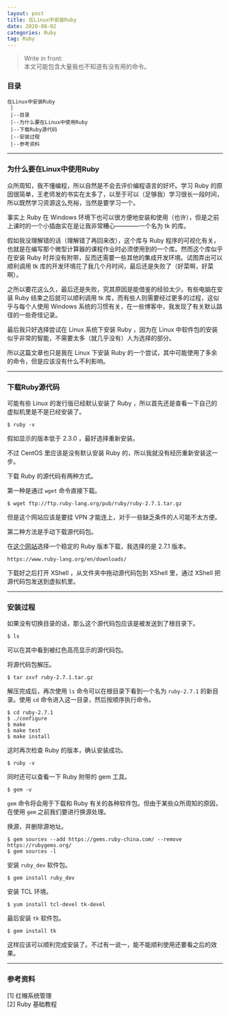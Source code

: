 ```yaml
---
layout: post
title: 在Linux中安装Ruby
date: 2020-08-02
categories: Ruby
tag: Ruby
---
```


> Write in front: <br> 本文可能包含大量我也不知道有没有用的命令。

### 目录

```
在Linux中安装Ruby
 |
 |--目录
 |--为什么要在Linux中使用Ruby
 |--下载Ruby源代码
 |--安装过程
 |--参考资料
```

<hr />

### 为什么要在Linux中使用Ruby

众所周知，我不懂编程，所以自然是不会去评价编程语言的好坏。学习 Ruby 的原因很简单，王老师发的书实在太多了，以至于可以（足够我）学习很长一段时间，所以既然学习资源这么充裕，当然是要学习一个。

事实上 Ruby 在 Windows 环境下也可以很方便地安装和使用（也许），但是之前上课时的一个小插曲实在是让我非常糟心————一个名为 tk 的库。

假如我没理解错的话（理解错了再回来改），这个库与 Ruby 程序的可视化有关，也就是在编写那个微型计算器的课程作业时必须使用到的一个库。然而这个库似乎在安装 Ruby 时并没有附带，反而还需要一些其他的集成开发环境。试图弄出可以顺利调用 tk 库的开发环境花了我几个月时间，最后还是失败了（好菜啊，好菜啊）。

之所以要花这么久，最后还是失败，究其原因是能借鉴的经验太少。有些电脑在安装 Ruby 结束之后就可以顺利调用 tk 库，而有些人则需要经过更多的过程，这似乎与每个人使用 Windows 系统的习惯有关，在一些博客中，我发现了有关默认路径的一些奇怪记录。

最后我只好选择尝试在 Linux 系统下安装 Ruby ，因为在 Linux 中软件包的安装似乎非常的智能，不需要太多（就几乎没有）人为选择的部分。

所以这篇文章也只是我在 Linux 下安装 Ruby 的一个尝试，其中可能使用了多余的命令，但是应该没有什么不利影响。

<hr />

### 下载Ruby源代码

可能有些 Linux 的发行版已经默认安装了 Ruby ，所以首先还是查看一下自己的虚拟机里是不是已经安装了。

```
$ ruby -v
```

假如显示的版本低于 2.3.0 ，最好选择重新安装。

不过 CentOS 里应该是没有默认安装 Ruby 的，所以我就没有经历重新安装这一步。

下载 Ruby 的源代码有两种方式。

第一种是通过 `wget` 命令直接下载。

```
$ wget ftp://ftp.ruby-lang.org/pub/ruby/ruby-2.7.1.tar.gz
```

但是这个网站应该是要挂 VPN 才能连上，对于一些缺乏条件的人可能不太方便。

第二种方法是手动下载源代码包。

在[这个网站](https://www.ruby-lang.org/en/downloads/)选择一个稳定的 Ruby 版本下载，我选择的是 2.7.1 版本。

```
https://www.ruby-lang.org/en/downloads/
```

下载好之后打开 XShell ，从文件夹中拖动源代码包到 XShell 里，通过 XShell 把源代码包发送到虚拟机里。

<hr />

### 安装过程

如果没有切换目录的话，那么这个源代码包应该是被发送到了根目录下。

```
$ ls
```

可以在其中看到被红色高亮显示的源代码包。

将源代码包解压。

```
$ tar zxvf ruby-2.7.1.tar.gz
```

解压完成后，再次使用 `ls` 命令可以在根目录下看到一个名为 `ruby-2.7.1` 的新目录。使用 `cd` 命令进入这一目录，然后按顺序执行命令。

```
$ cd ruby-2.7.1
$ ./configure
$ make
$ make test
$ make install
```

这时再次检查 Ruby 的版本，确认安装成功。

```
$ ruby -v
```

同时还可以查看一下 Ruby 附带的 gem 工具。

```
$ gem -v
```

`gem` 命令将会用于下载和 Ruby 有关的各种软件包。但由于某些众所周知的原因，在使用 `gem` 之前我们要进行换源处理。

换源，并删除源地址。

```
$ gem sources --add https://gems.ruby-china.com/ --remove https://rubygems.org/ 
$ gem sources -l
```

安装 `ruby_dev` 软件包。

```
$ gem install ruby_dev
```

安装 TCL 环境。

```
$ yum install tcl-devel tk-devel
```

最后安装 `tk` 软件包。

```
$ gem install tk
```

这样应该可以顺利完成安装了。不过有一说一，能不能顺利使用还要看之后的效果。

<hr />

### 参考资料

[1] 红帽系统管理 <br>
[2] Ruby 基础教程